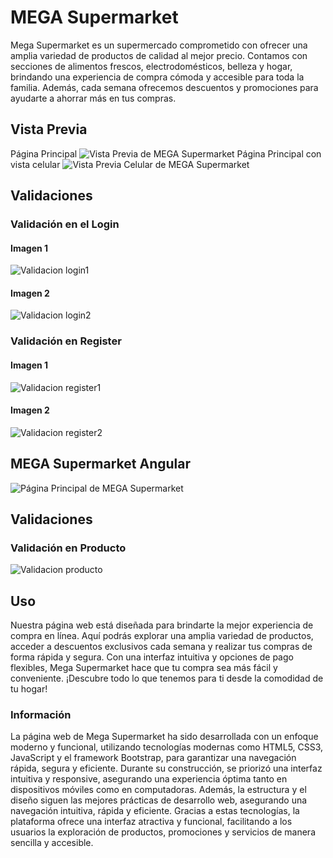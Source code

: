 # MEGA Supermarket

Mega Supermarket es un supermercado comprometido con ofrecer una amplia variedad de productos de calidad al mejor precio. Contamos con secciones de alimentos frescos, electrodomésticos, belleza y hogar, brindando una experiencia de compra cómoda y accesible para toda la familia. Además, cada semana ofrecemos descuentos y promociones para ayudarte a ahorrar más en tus compras.

## Vista Previa
Página Principal
![Vista Previa de MEGA Supermarket](assets/Principal.png)
Página Principal con vista celular
![Vista Previa Celular de MEGA Supermarket](assets/PrincipalCelular.png)

## Validaciones

### Validación en el Login
#### Imagen 1  
![Validacion login1](assets/validacion1.png)  

#### Imagen 2  
![Validacion login2](assets/validacion2.png)  

### Validación en Register
#### Imagen 1  
![Validacion register1](assets/validacion3.png)  

#### Imagen 2  
![Validacion register2](assets/validacion4.png)  

## MEGA Supermarket Angular
![Página Principal de MEGA Supermarket](img/home.png)

## Validaciones 
### Validación en Producto
![Validacion producto](img/validacionproducto.png)  


## Uso

Nuestra página web está diseñada para brindarte la mejor experiencia de compra en línea. Aquí podrás explorar una amplia variedad de productos, acceder a descuentos exclusivos cada semana y realizar tus compras de forma rápida y segura. Con una interfaz intuitiva y opciones de pago flexibles, Mega Supermarket hace que tu compra sea más fácil y conveniente. ¡Descubre todo lo que tenemos para ti desde la comodidad de tu hogar!

### Información

La página web de Mega Supermarket ha sido desarrollada con un enfoque moderno y funcional, utilizando tecnologías modernas como HTML5, CSS3, JavaScript y el framework Bootstrap, para garantizar una navegación rápida, segura y eficiente. Durante su construcción, se priorizó una interfaz intuitiva y responsive, asegurando una experiencia óptima tanto en dispositivos móviles como en computadoras. Además, la estructura y el diseño siguen las mejores prácticas de desarrollo web, asegurando una navegación intuitiva, rápida y eficiente. Gracias a estas tecnologías, la plataforma ofrece una interfaz atractiva y funcional, facilitando a los usuarios la exploración de productos, promociones y servicios de manera sencilla y accesible. 

